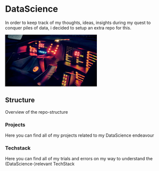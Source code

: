 # DataScience
In order to keep track of my thoughts, ideas, insights during my quest to conquer piles of data, i decided to setup an extra repo for this.

<img
  src="/KITT_Cockpit.png"
  alt="KITT Cockpit showing lightened up controls"
  style="display: inline-block; margin: 0 auto; max-width: 300px">

## Structure
Overview of the repo-structure
### Projects
Here you can find all of my projects related to my DataScience endeavour
### Techstack
Here you can find all of my trials and errors on my way to understand the (DataScience-)relevant TechStack
